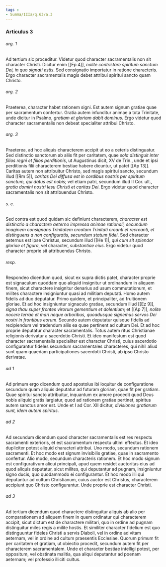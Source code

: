 ```yaml
---
tags : 
- Summa/IIIa/q.63/a.3
---
```


### Articulus 3

###### arg. 1
Ad tertium sic proceditur. Videtur quod character sacramentalis non sit character Christi. Dicitur enim [[Ep 4]], *nolite contristare spiritum sanctum Dei, in quo signati estis*. Sed consignatio importatur in ratione characteris. Ergo character sacramentalis magis debet attribui spiritui sancto quam Christo.

###### arg. 2
Praeterea, character habet rationem signi. Est autem signum gratiae quae per sacramentum confertur. Gratia autem infunditur animae a tota Trinitate, unde dicitur in Psalmo, *gratiam et gloriam dabit dominus*. Ergo videtur quod character sacramentalis non debeat specialiter attribui Christo.

###### arg. 3
Praeterea, ad hoc aliquis characterem accipit ut eo a ceteris distinguatur. Sed distinctio sanctorum ab aliis fit per caritatem, quae *sola distinguit inter filios regni et filios perditionis*, ut Augustinus dicit, XV de Trin., unde et ipsi perditionis filii characterem bestiae habere dicuntur, ut patet [[Ap 13]]. Caritas autem non attribuitur Christo, sed magis spiritui sancto, secundum illud [[Rm 5]], *caritas Dei diffusa est in cordibus nostris per spiritum sanctum, qui datus est nobis*; vel etiam patri, secundum illud II Cor. ult., *gratia domini nostri Iesu Christi et caritas Dei*. Ergo videtur quod character sacramentalis non sit attribuendus Christo.

###### s. c.
Sed contra est quod quidam sic definiunt characterem, *character est distinctio a charactere aeterno impressa animae rationali, secundum imaginem consignans Trinitatem creatam Trinitati creanti et recreanti, et distinguens a non configuratis, secundum statum fidei*. Sed character aeternus est ipse Christus, secundum illud [[He 1]], *qui cum sit splendor gloriae et figura*, vel character, *substantiae eius*. Ergo videtur quod character proprie sit attribuendus Christo.

###### resp.
Respondeo dicendum quod, sicut ex supra dictis patet, character proprie est signaculum quoddam quo aliquid insignitur ut ordinandum in aliquem finem, sicut charactere insignitur denarius ad usum commutationum, et milites charactere insigniuntur quasi ad militiam deputati. Homo autem fidelis ad duo deputatur. Primo quidem, et principaliter, ad fruitionem gloriae. Et ad hoc insigniuntur signaculo gratiae, secundum illud [[Ez 9]], *signa thau super frontes virorum gementium et dolentium*; et [[Ap 7]], *nolite nocere terrae et mari neque arboribus, quoadusque signemus servos Dei nostri in frontibus eorum*. Secundo autem deputatur quisque fidelis ad recipiendum vel tradendum aliis ea quae pertinent ad cultum Dei. Et ad hoc proprie deputatur character sacramentalis. Totus autem ritus Christianae religionis derivatur a sacerdotio Christi. Et ideo manifestum est quod character sacramentalis specialiter est character Christi, cuius sacerdotio configurantur fideles secundum sacramentales characteres, qui nihil aliud sunt quam quaedam participationes sacerdotii Christi, ab ipso Christo derivatae.

###### ad 1
Ad primum ergo dicendum quod apostolus ibi loquitur de configuratione secundum quam aliquis deputatur ad futuram gloriam, quae fit per gratiam. Quae spiritui sancto attribuitur, inquantum ex amore procedit quod Deus nobis aliquid gratis largiatur, quod ad rationem gratiae pertinet, spiritus autem sanctus amor est. Unde et I ad Cor. XII dicitur, *divisiones gratiarum sunt, idem autem spiritus*.

###### ad 2
Ad secundum dicendum quod character sacramentalis est res respectu sacramenti exterioris, et est sacramentum respectu ultimi effectus. Et ideo dupliciter potest aliquid characteri attribui. Uno modo, secundum rationem sacramenti. Et hoc modo est signum invisibilis gratiae, quae in sacramento confertur. Alio modo, secundum characteris rationem. Et hoc modo signum est configurativum alicui principali, apud quem residet auctoritas eius ad quod aliquis deputatur, sicut milites, qui deputantur ad pugnam, insigniuntur signo ducis, quo quodammodo ei configurantur. Et hoc modo illi qui deputantur ad cultum Christianum, cuius auctor est Christus, characterem accipiunt quo Christo configurantur. Unde proprie est character Christi.

###### ad 3
Ad tertium dicendum quod charactere distinguitur aliquis ab alio per comparationem ad aliquem finem in quem ordinatur qui characterem accipit, sicut dictum est de charactere militari, quo in ordine ad pugnam distinguitur miles regis a milite hostis. Et similiter character fidelium est quo distinguuntur fideles Christi a servis Diaboli, vel in ordine ad vitam aeternam, vel in ordine ad cultum praesentis Ecclesiae. Quorum primum fit per caritatem et gratiam, ut obiectio procedit, secundum autem fit per characterem sacramentalem. Unde et character bestiae intelligi potest, per oppositum, vel obstinata malitia, qua aliqui deputantur ad poenam aeternam; vel professio illiciti cultus.

